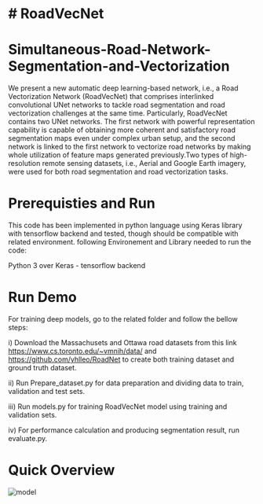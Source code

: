 # # RoadVecNet
# Simultaneous-Road-Network-Segmentation-and-Vectorization

We present a new automatic deep learning-based network, i.e., a Road Vectorization Network (RoadVecNet) that comprises interlinked convolutional UNet networks to tackle road
segmentation and road vectorization challenges at the same time. Particularly, RoadVecNet contains two UNet networks. The first network with powerful representation capability
is capable of obtaining more coherent and satisfactory road segmentation maps even under complex urban setup, and the second network is linked to the first network to vectorize
road networks by making whole utilization of feature maps generated previously.Two types of high-resolution remote sensing datasets, i.e., Aerial and Google Earth imagery, were used for both road segmentation and road vectorization tasks.

# Prerequisties and Run

This code has been implemented in python language using Keras library with tensorflow backend and tested, though should be compatible with related environment. 
following Environement and Library needed to run the code:

Python 3 over Keras - tensorflow backend

# Run Demo

For training deep models, go to the related folder and follow the bellow steps:

i) Download the Massachusets and Ottawa road datasets from this link https://www.cs.toronto.edu/~vmnih/data/ and https://github.com/yhlleo/RoadNet to create both training dataset
and ground truth dataset.

ii) Run Prepare_dataset.py for data preparation and dividing data to train, validation and test sets.

iii) Run models.py for training RoadVecNet model using training and validation sets.

iv) For performance calculation and producing segmentation result, run evaluate.py.

# Quick Overview
![model](https://user-images.githubusercontent.com/51461267/129298467-d4b0254f-a5cf-46de-bdc3-019b7d311cd7.JPG)
